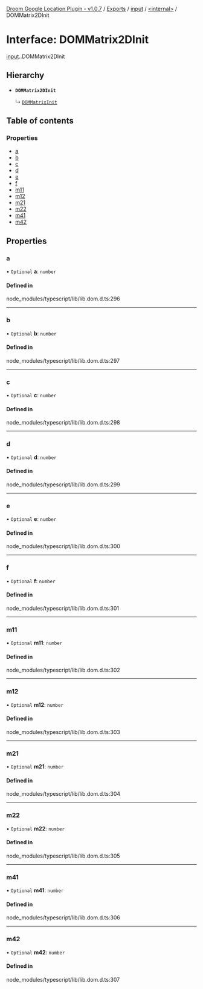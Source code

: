 [Droom Google Location Plugin - v1.0.7](../README.md) / [Exports](../modules.md) / [input](../modules/input.md) / [<internal\>](../modules/input._internal_.md) / DOMMatrix2DInit

# Interface: DOMMatrix2DInit

[input](../modules/input.md).[<internal>](../modules/input._internal_.md).DOMMatrix2DInit

## Hierarchy

- **`DOMMatrix2DInit`**

  ↳ [`DOMMatrixInit`](input._internal_.DOMMatrixInit.md)

## Table of contents

### Properties

- [a](input._internal_.DOMMatrix2DInit.md#a)
- [b](input._internal_.DOMMatrix2DInit.md#b)
- [c](input._internal_.DOMMatrix2DInit.md#c)
- [d](input._internal_.DOMMatrix2DInit.md#d)
- [e](input._internal_.DOMMatrix2DInit.md#e)
- [f](input._internal_.DOMMatrix2DInit.md#f)
- [m11](input._internal_.DOMMatrix2DInit.md#m11)
- [m12](input._internal_.DOMMatrix2DInit.md#m12)
- [m21](input._internal_.DOMMatrix2DInit.md#m21)
- [m22](input._internal_.DOMMatrix2DInit.md#m22)
- [m41](input._internal_.DOMMatrix2DInit.md#m41)
- [m42](input._internal_.DOMMatrix2DInit.md#m42)

## Properties

### a

• `Optional` **a**: `number`

#### Defined in

node_modules/typescript/lib/lib.dom.d.ts:296

___

### b

• `Optional` **b**: `number`

#### Defined in

node_modules/typescript/lib/lib.dom.d.ts:297

___

### c

• `Optional` **c**: `number`

#### Defined in

node_modules/typescript/lib/lib.dom.d.ts:298

___

### d

• `Optional` **d**: `number`

#### Defined in

node_modules/typescript/lib/lib.dom.d.ts:299

___

### e

• `Optional` **e**: `number`

#### Defined in

node_modules/typescript/lib/lib.dom.d.ts:300

___

### f

• `Optional` **f**: `number`

#### Defined in

node_modules/typescript/lib/lib.dom.d.ts:301

___

### m11

• `Optional` **m11**: `number`

#### Defined in

node_modules/typescript/lib/lib.dom.d.ts:302

___

### m12

• `Optional` **m12**: `number`

#### Defined in

node_modules/typescript/lib/lib.dom.d.ts:303

___

### m21

• `Optional` **m21**: `number`

#### Defined in

node_modules/typescript/lib/lib.dom.d.ts:304

___

### m22

• `Optional` **m22**: `number`

#### Defined in

node_modules/typescript/lib/lib.dom.d.ts:305

___

### m41

• `Optional` **m41**: `number`

#### Defined in

node_modules/typescript/lib/lib.dom.d.ts:306

___

### m42

• `Optional` **m42**: `number`

#### Defined in

node_modules/typescript/lib/lib.dom.d.ts:307

